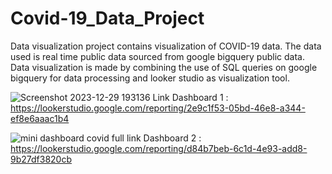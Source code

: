# Covid-19_Data_Project

Data visualization project contains visualization of COVID-19 data. The data used is real time public data sourced from google bigquery public data. Data visualization is made by combining the use of SQL queries on google bigquery for data processing and looker studio as visualization tool.

![Screenshot 2023-12-29 193136](https://github.com/farhanthif/Covid-19_Data_Project/assets/119184954/92c21a45-ef35-4db4-bfa8-c197b1cee5ae)
Link Dashboard 1 : https://lookerstudio.google.com/reporting/2e9c1f53-05bd-46e8-a344-ef8e6aaac1b4

![mini dashboard covid full](https://github.com/farhanthif/Covid-19_Data_Project/assets/119184954/2f293959-5a72-4de7-bd4b-2702eba9d820)
link Dashboard 2 : https://lookerstudio.google.com/reporting/d84b7beb-6c1d-4e93-add8-9b27df3820cb
